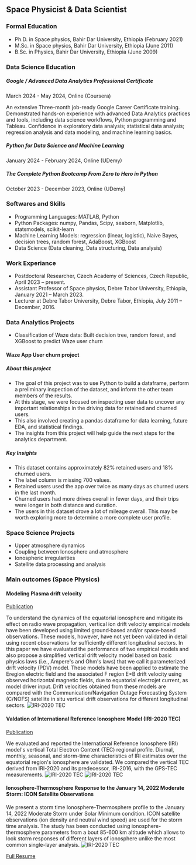 ## Space Physicist & Data Scientist

### Formal Education

- Ph.D. in Space physics, Bahir Dar University, Ethiopia (February 2021)
- M.Sc. in Space physics, Bahir Dar University, Ethiopia (June 2011)
- B.Sc. in Physics, Bahir Dar University, Ethiopia (June 2009)


### Data Science Education
##### Google / Advanced Data Analytics Professional Certificate
March  2024 - May 2024,  Online (Coursera)

An extensive Three-month job-ready Google Career Certificate training. Demonstrated hands-on experience with advanced Data Analytics practices and tools, including data science workflows, Python programming and Tableau. Confidence in exploratory data analysis; statistical data analysis; regression analysis and data modeling, and machine learning basics.
##### Python for Data Science and Machine Learning
January  2024 - February 2024,  Online (UDemy)
##### The Complete Python Bootcamp From Zero to Hero in Python
October  2023 - December 2023,  Online (UDemy)

### Softwares and Skills
- Programming Languages: MATLAB, Python
- Python Packages: numpy, Pandas, Scipy, seaborn, Matplotlib, statsmodels, scikit-learn
- Machine Learning Models: regression (linear, logistic), Naive Bayes, decision trees, random forest, AdaBoost, XGBoost
- Data Science (Data cleaning, Data structuring, Data analysis)

### Work Experiance
- Postdoctoral Researcher, Czech Academy of Sciences, Czech Republic, April 2023 – present.
- Assistant Professor of Space physics, Debre Tabor University, Ethiopia, January 2021 – March 2023.
- Lecturer at Debre Tabor University, Debre Tabor, Ethiopia, July 2011 – December, 2016.

### Data Analytics Projects
- Classification of Waze data: Built decision tree, random forest, and XGBoost to predict Waze user churn

#### Waze App User churn project

##### About this project
- The goal of this project was to use Python to build a dataframe, perform a preliminary inspection of the dataset, and inform the other team members of the results.
- At this stage, we were focused on inspecting user data to uncover any important relationships in the driving data for retained and churned users.
- This also involved creating a pandas dataframe for data learning, future EDA, and statistical findings.
- The insights from this project will help guide the next steps for the analytics department.
  
##### Key Insights
- This dataset contains approximately 82% retained users and 18% churned users.
- The label column is missing 700 values.
- Retained users used the app over twice as many days as churned users in the last month.
- Churned users had more drives overall in fewer days, and their trips were longer in both distance and duration.
- The users in this dataset drove a lot of mileage overall. This may be worth exploring more to determine a more complete user profile.

### Space Science Projects
- Upper atmosphere dynamics
- Coupling between Ionosphere and atmosphere
- Ionospheric irregularities
- Satellite data processing and analysis

### Main outcomes (Space Physics)
#### Modeling Plasma drift velocity
[Publication](https://agupubs.onlinelibrary.wiley.com/doi/epdf/10.1029/2019RS006800)

To understand the dynamics of the equatorial ionosphere and mitigate its effect on radio wave propagation, vertical ion drift velocity empirical models have been developed using limited ground‐based and/or space‐based observations. These models, however, have not yet been validated in detail using recent observations for sufficiently different longitudinal sectors. In this paper we have evaluated the performance of two empirical models and also propose a simplified vertical drift velocity model based on basic physics laws (i.e., Ampere's and Ohm's laws) that we call it parameterized drift velocity (PDV) model. These models have been applied to estimate the Eregion electric field and the associated F region E×B drift velocity using observed horizontal magnetic fields, due to equatorial electrojet current, as model driver input. Drift velocities obtained from these models are compared with the Communication/Navigation Outage Forecasting System (C/NOFS) satellite in situ vertical drift observations for different longitudinal sectors.
![IRI-2020 TEC](Vertical_drift.jpg) 
 

#### Valdation of International Reference Ionosphere Model (IRI-2020 TEC)
[Publication](https://www.sciencedirect.com/science/article/pii/S0273117723007913)

We evaluated and reported the International Reference Ionosphere (IRI) model's vertical Total Electron Content (TEC) regional profile. Diurnal, monthly, seasonal, and storm-time characteristics of IRI estimates over the equatorial region's ionosphere are validated. We compared the vertical TEC derived from IRI-2020 and its predecessor, IRI-2016, with the GPS-TEC measurements.
![IRI-2020 TEC](Contour.png) ![IRI-2020 TEC](Histogram.png)

#### Ionosphere-Thermosphere Response to the January 14, 2022 Moderate Storm:  ICON Satellite Observations
We present a storm time Ionosphere-Thermosphere profile to the January 14, 2022 Moderate Storm under Solar Minimum condition. ICON satellite observations (ion density and neutral wind speed) are used for the storm time analysis. The study has been conducted using ionosphere-thermosphere parameters from a bout 85-600 km altitude which allows to look storm responses of different layers of ionosphere unlike the most common single-layer analysis.
![IRI-2020 TEC](Ion_density.png) 

<a href="https://github.com/Habtamu-Alemu/Portfolio/Resume_2023.pdf" target="_blank">Full Resume</a>
